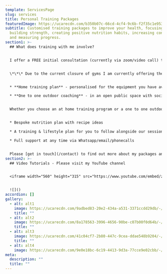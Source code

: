 ```yaml
---
template: ServicesPage
slug: services
title: Personal Training Packages
featuredImage: https://ucarecdn.com/b350b07c-66cd-4cf4-9c6b-f2f35c1e953a/-/crop/1002x393/78,378/-/preview/-/grayscale/
subtitle: Customised training packages to improve your health, focusing on
  building strength, creating positive nutrition habits, increasing confidence
  and measuring progress.
section1: >-
  ## What does training with me involve?


  I offer a FREE initial consultation (currently via zoom/video call) to discuss your health and fitness goals.


  \*\*\* Due to the current closure of gyms I am currently offering the following options: \*\*\*


  * **Home training plan** - personalised for the equipment you have available at your home and your goals

  * **One to one outdoor coaching** - in an open public space with social distancing and regular cleaning of all equipment


  Whether you choose an at home training program or a one to one outdoors training program I will also include:


  * Bespoke nutrition plan with recipe ideas

  * A training & lifestyle plan for you to follow alongside our sessions

  * Full support at any time via Whatsapp/email/phonecalls


  Please [get in touch](/contact) to find out more about my packages and prices and book a FREE consultation
section2: >-
  ## Video Tutorials - Please visit my YouTube channel


  <iframe width="560" height="315" src="https://www.youtube.com/embed/zcoajCwCjHs" frameborder="0" allow="accelerometer; autoplay; encrypted-media; gyroscope; picture-in-picture" allowfullscreen></iframe>


  ![]()
accordion: []
gallery:
  - alt: alt1
    image: https://ucarecdn.com/9adbed83-20e2-434a-a531-3371ccdd29db/-/preview/-/grayscale/
    title: ""
  - alt: alt2
    image: https://ucarecdn.com/8a178563-3996-4656-90be-c07b00f0d64b/-/crop/719x691/0,198/-/preview/
    title: ""
  - alt: alt3
    image: https://ucarecdn.com/41c04cf7-2b80-447c-9cea-ddae548b9204/-/preview/-/grayscale/
    title: ""
  - alt: alt4
    image: https://ucarecdn.com/9e0e18bc-6c19-4413-9d3a-77cce9e02cbb/-/preview/-/grayscale/
meta:
  description: ""
  title: ""
---
```

